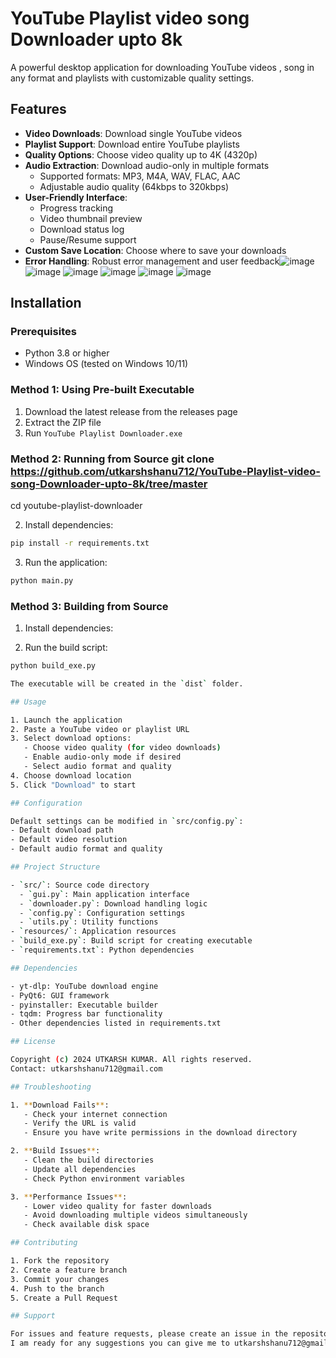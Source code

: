 # YouTube Playlist video song Downloader upto 8k

A powerful desktop application for downloading YouTube videos , song in any format and playlists with customizable quality settings.

## Features

- **Video Downloads**: Download single YouTube videos
- **Playlist Support**: Download entire YouTube playlists
- **Quality Options**: Choose video quality up to 4K (4320p)
- **Audio Extraction**: Download audio-only in multiple formats
  - Supported formats: MP3, M4A, WAV, FLAC, AAC
  - Adjustable audio quality (64kbps to 320kbps)
- **User-Friendly Interface**:
  - Progress tracking
  - Video thumbnail preview
  - Download status log
  - Pause/Resume support
- **Custom Save Location**: Choose where to save your downloads
- **Error Handling**: Robust error management and user feedback![image](https://github.com/user-attachments/assets/d7d28636-b82f-4ee3-8e77-a861a895a9a0)![image](https://github.com/user-attachments/assets/fe3ae27e-3a33-49a1-befc-6fd03767528c)
![image](https://github.com/user-attachments/assets/ac9a4598-d5bc-4aa8-bc12-015770111f87)
![image](https://github.com/user-attachments/assets/d0a7b317-69d9-4651-b43c-012718f7281b)
![image](https://github.com/user-attachments/assets/84644d99-043b-4e2e-9908-9b2bd19caf1b)
![image](https://github.com/user-attachments/assets/f6e7b11d-db7b-4764-aea0-950a4ea5c8ba)



## Installation

### Prerequisites
- Python 3.8 or higher
- Windows OS (tested on Windows 10/11)

### Method 1: Using Pre-built Executable
1. Download the latest release from the releases page
2. Extract the ZIP file
3. Run `YouTube Playlist Downloader.exe`


### Method 2: Running from Source git clone https://github.com/utkarshshanu712/YouTube-Playlist-video-song-Downloader-upto-8k/tree/master
cd youtube-playlist-downloader


2. Install dependencies:

```bash
pip install -r requirements.txt
```

3. Run the application:

```bash
python main.py
```


### Method 3: Building from Source

1. Install dependencies:


2. Run the build script:

```bash
python build_exe.py

The executable will be created in the `dist` folder.

## Usage

1. Launch the application
2. Paste a YouTube video or playlist URL
3. Select download options:
   - Choose video quality (for video downloads)
   - Enable audio-only mode if desired
   - Select audio format and quality
4. Choose download location
5. Click "Download" to start

## Configuration

Default settings can be modified in `src/config.py`:
- Default download path
- Default video resolution
- Default audio format and quality

## Project Structure

- `src/`: Source code directory
  - `gui.py`: Main application interface
  - `downloader.py`: Download handling logic
  - `config.py`: Configuration settings
  - `utils.py`: Utility functions
- `resources/`: Application resources
- `build_exe.py`: Build script for creating executable
- `requirements.txt`: Python dependencies

## Dependencies

- yt-dlp: YouTube download engine
- PyQt6: GUI framework
- pyinstaller: Executable builder
- tqdm: Progress bar functionality
- Other dependencies listed in requirements.txt

## License

Copyright (c) 2024 UTKARSH KUMAR. All rights reserved.
Contact: utkarshshanu712@gmail.com

## Troubleshooting

1. **Download Fails**:
   - Check your internet connection
   - Verify the URL is valid
   - Ensure you have write permissions in the download directory

2. **Build Issues**:
   - Clean the build directories
   - Update all dependencies
   - Check Python environment variables

3. **Performance Issues**:
   - Lower video quality for faster downloads
   - Avoid downloading multiple videos simultaneously
   - Check available disk space

## Contributing

1. Fork the repository
2. Create a feature branch
3. Commit your changes
4. Push to the branch
5. Create a Pull Request

## Support

For issues and feature requests, please create an issue in the repository or contact the developer directly.
I am ready for any suggestions you can give me to utkarshshanu712@gmail.com
```
